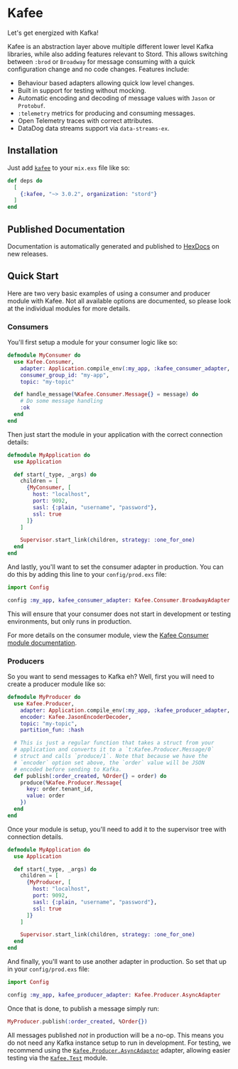# Kafee

Let's get energized with Kafka!

Kafee is an abstraction layer above multiple different lower level Kafka libraries, while also adding features relevant to Stord. This allows switching between `:brod` or `Broadway` for message consuming with a quick configuration change and no code changes. Features include:

- Behaviour based adapters allowing quick low level changes.
- Built in support for testing without mocking.
- Automatic encoding and decoding of message values with `Jason` or `Protobuf`.
- `:telemetry` metrics for producing and consuming messages.
- Open Telemetry traces with correct attributes.
- DataDog data streams support via `data-streams-ex`.

## Installation

Just add [`kafee`](https://hex.pm/packages/stord/kafee) to your `mix.exs` file like so:

<!-- {x-release-please-start-version} -->
```elixir
def deps do
  [
    {:kafee, "~> 3.0.2", organization: "stord"}
  ]
end
```
<!-- {x-release-please-end} -->

## Published Documentation

Documentation is automatically generated and published to [HexDocs](https://stord.hexdocs.pm/kafee/readme.html) on new releases.

## Quick Start

Here are two very basic examples of using a consumer and producer module with Kafee. Not all available options are documented, so please look at the individual modules for more details.

### Consumers

You'll first setup a module for your consumer logic like so:

```elixir
defmodule MyConsumer do
  use Kafee.Consumer,
    adapter: Application.compile_env(:my_app, :kafee_consumer_adapter, nil),
    consumer_group_id: "my-app",
    topic: "my-topic"

  def handle_message(%Kafee.Consumer.Message{} = message) do
    # Do some message handling
    :ok
  end
end
```

Then just start the module in your application with the correct connection details:

```elixir
defmodule MyApplication do
  use Application

  def start(_type, _args) do
    children = [
      {MyConsumer, [
        host: "localhost",
        port: 9092,
        sasl: {:plain, "username", "password"},
        ssl: true
      ]}
    ]

    Supervisor.start_link(children, strategy: :one_for_one)
  end
end
```

And lastly, you'll want to set the consumer adapter in production. You can do this by adding this line to your `config/prod.exs` file:

```elixir
import Config

config :my_app, kafee_consumer_adapter: Kafee.Consumer.BroadwayAdapter
```

This will ensure that your consumer does not start in development or testing environments, but only runs in production.

For more details on the consumer module, view the [Kafee Consumer module documentation](https://stord.hexdocs.pm/kafee/Kafee.Consumer.html).

### Producers

So you want to send messages to Kafka eh? Well, first you will need to create a producer module like so:

```elixir
defmodule MyProducer do
  use Kafee.Producer,
    adapter: Application.compile_env(:my_app, :kafee_producer_adapter, nil),
    encoder: Kafee.JasonEncoderDecoder,
    topic: "my-topic",
    partition_fun: :hash

  # This is just a regular function that takes a struct from your
  # application and converts it to a `t:Kafee.Producer.Message/0`
  # struct and calls `produce/1`. Note that because we have the
  # `encoder` option set above, the `order` value will be JSON
  # encoded before sending to Kafka.
  def publish(:order_created, %Order{} = order) do
    produce(%Kafee.Producer.Message{
      key: order.tenant_id,
      value: order
    })
  end
end
```

Once your module is setup, you'll need to add it to the supervisor tree with connection details.

```elixir
defmodule MyApplication do
  use Application

  def start(_type, _args) do
    children = [
      {MyProducer, [
        host: "localhost",
        port: 9092,
        sasl: {:plain, "username", "password"},
        ssl: true
      ]}
    ]

    Supervisor.start_link(children, strategy: :one_for_one)
  end
end
```

And finally, you'll want to use another adapter in production. So set that up in your `config/prod.exs` file:

```elixir
import Config

config :my_app, kafee_producer_adapter: Kafee.Producer.AsyncAdapter
```

Once that is done, to publish a message simply run:

```elixir
MyProducer.publish(:order_created, %Order{})
```

All messages published _not_ in production will be a no-op. This means you do not need any Kafka instance setup to run in development. For testing, we recommend using the [`Kafee.Producer.AsyncAdaptor`](https://stord.hexdocs.pm/kafee/Kafee.Producer.AsyncAdaptor.html) adapter, allowing easier testing via the [`Kafee.Test`](https://stord.hexdocs.pm/kafee/Kafee.Test.html) module.
